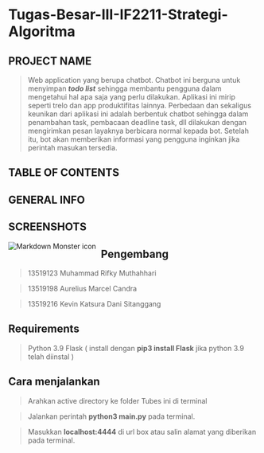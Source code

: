 # Tugas-Besar-III-IF2211-Strategi-Algoritma
## PROJECT NAME
> Web application yang berupa chatbot. Chatbot ini berguna untuk menyimpan ***todo list*** sehingga membantu pengguna dalam mengetahui hal apa saja yang perlu dilakukan.
> Aplikasi ini mirip seperti trelo dan app produktifitas lainnya. Perbedaan dan sekaligus keunikan dari aplikasi ini adalah berbentuk chatbot sehingga dalam penambahan task, pembacaan deadline task, dll dilakukan dengan mengirimkan pesan layaknya berbicara normal kepada bot. Setelah itu, bot akan memberikan informasi yang pengguna inginkan jika perintah masukan tersedia.

## TABLE OF CONTENTS

## GENERAL INFO

## SCREENSHOTS
<img src="https://drive.google.com/file/d/10-rh9OrTtGvdd3c-mR3QZJ366HjRQjjv/view?usp=sharing"
     alt="Markdown Monster icon"
     style="float: left; margin-right: 10px;" />
## Pengembang
> 13519123 Muhammad Rifky Muthahhari <br>

> 13519198 Aurelius Marcel Candra <br>

> 13519216 Kevin Katsura Dani Sitanggang 

## Requirements
> Python 3.9
> Flask ( install dengan **pip3 install Flask** jika python 3.9 telah diinstal )

## Cara menjalankan
> Arahkan active directory ke folder Tubes ini di terminal <br>

> Jalankan perintah **python3 main.py** pada terminal. <br>

> Masukkan **localhost:4444** di url box atau salin alamat yang diberikan pada terminal.


